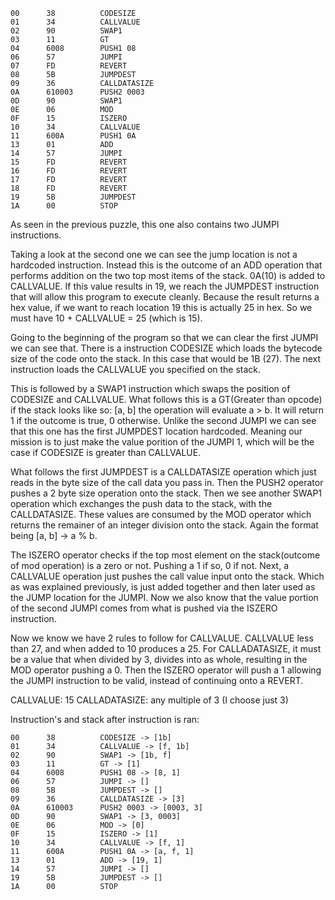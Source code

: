 ```
00      38          CODESIZE
01      34          CALLVALUE
02      90          SWAP1
03      11          GT
04      6008        PUSH1 08
06      57          JUMPI
07      FD          REVERT
08      5B          JUMPDEST
09      36          CALLDATASIZE
0A      610003      PUSH2 0003
0D      90          SWAP1
0E      06          MOD
0F      15          ISZERO
10      34          CALLVALUE
11      600A        PUSH1 0A
13      01          ADD
14      57          JUMPI
15      FD          REVERT
16      FD          REVERT
17      FD          REVERT
18      FD          REVERT
19      5B          JUMPDEST
1A      00          STOP
```

As seen in the previous puzzle, this one also contains two JUMPI instructions. 

Taking a look at the second one we can see the jump location is not a hardcoded instruction.
Instead this is the outcome of an ADD operation that performs addition on the two top most
items of the stack. 0A(10) is added to CALLVALUE. If this value results in 19, we reach
the JUMPDEST instruction that will allow this program to execute cleanly. Because the result
returns a hex value, if we want to reach location 19 this is actually 25 in hex. So we must have
10 + CALLVALUE = 25 (which is 15).

Going to the beginning of the program so that we can clear the first JUMPI we can see that.
There is a instruction CODESIZE which loads the bytecode size of the code onto the stack.
In this case that would be 1B (27). The next instruction loads the CALLVALUE you specified
on the stack.

This is followed by a SWAP1 instruction which swaps the position of CODESIZE and CALLVALUE.
What follows this is a GT(Greater than opcode) if the stack looks like so:
[a, b] the operation will evaluate a > b. It will return 1 if the outcome is true, 0 otherwise.
Unlike the second JUMPI we can see that this one has the first JUMPDEST location hardcoded.
Meaning our mission is to just make the value porition of the JUMPI 1, which will be the case
if CODESIZE is greater than CALLVALUE.

What follows the first JUMPDEST is a CALLDATASIZE operation which just reads in
the byte size of the call data you pass in. Then the PUSH2 operator pushes a 2 byte size
operation onto the stack. Then we see another SWAP1 operation which exchanges the push data
to the stack, with the CALLDATASIZE. These values are consumed by the MOD operator which
returns the remainer of an integer division onto the stack. Again the format being
[a, b] -> a % b.

The ISZERO operator checks if the top most element on the stack(outcome of mod operation)
is a zero or not. Pushing a 1 if so, 0 if not. Next, a CALLVALUE operation just pushes
the call value input onto the stack. Which as was explained previously, is just added together
and then later used as the JUMP location for the JUMPI. Now we also know that the value portion
of the second JUMPI comes from what is pushed via the ISZERO instruction.
  
Now we know we have 2 rules to follow for CALLVALUE. CALLVALUE less than 27, and when added to 10 
produces a 25. For CALLADATASIZE, it must be a value that when divided by 3, divides into
as whole, resulting in the MOD operator pushing a 0. Then the ISZERO operator will push a 1
allowing the JUMPI instruction to be valid, instead of continuing onto a REVERT.   

CALLVALUE: 15
CALLADATASIZE: any multiple of 3 (I choose just 3) 

Instruction's and stack after instruction is ran:
```
00      38          CODESIZE -> [1b]
01      34          CALLVALUE -> [f, 1b]
02      90          SWAP1 -> [1b, f]
03      11          GT -> [1]
04      6008        PUSH1 08 -> [8, 1]
06      57          JUMPI -> []
08      5B          JUMPDEST -> []
09      36          CALLDATASIZE -> [3]
0A      610003      PUSH2 0003 -> [0003, 3]
0D      90          SWAP1 -> [3, 0003]
0E      06          MOD -> [0]
0F      15          ISZERO -> [1]
10      34          CALLVALUE -> [f, 1]
11      600A        PUSH1 0A -> [a, f, 1]
13      01          ADD -> [19, 1]
14      57          JUMPI -> []
19      5B          JUMPDEST -> []
1A      00          STOP
```